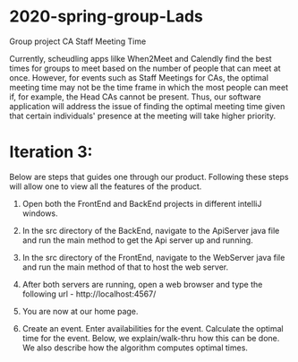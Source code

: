 # 2020-spring-group-Lads
Group project
CA Staff Meeting Time

Currently, scheudling apps lilke When2Meet and Calendly find the best times for groups to meet based on the number of people that can meet at once. However, for events such as Staff Meetings for CAs, the optimal meeting time may not be the time frame in which the most people can meet if, for example, the Head CAs cannot be present. Thus, our software application will address the issue of finding the optimal meeting time given that certain individuals' presence at the meeting will take higher priority.

# Iteration 3:
Below are steps that guides one through our product. Following these steps will allow one to view all the features of the product. 

1. Open both the FrontEnd and BackEnd projects in different intelliJ windows.

2. In the src directory of the BackEnd, navigate to the ApiServer java file and run the main method to get the Api server up and running.

3. In the src directory of the FrontEnd, navigate to the WebServer java file and run the main method of that to host the web server.

4. After both servers are running, open a web browser and type the following url - http://localhost:4567/

5. You are now at our home page. 

6. Create an event. Enter availabilities for the event. Calculate the optimal time for the event. Below, we explain/walk-thru how this can be done. We also describe how the algorithm computes optimal times. 



